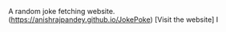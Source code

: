 A random joke fetching website. <br>
(https://anishrajpandey.github.io/JokePoke) [Visit the website]
I
